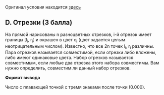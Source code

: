 Оригинал условия находится [здесь](https://contest.yandex.ru/yacup/contest/18761/problems/D/)

## D. Отрезки (3 балла)

На прямой нарисованы n разноцветных отрезков, i-й отрезок имеет границы [l<sub>i</sub>, r<sub>i</sub>] и окрашен в цвет c<sub>i</sub> (цвет задается целым неотрицательным числом). Известно, что все 2n точек l<sub>i</sub>, r<sub>i</sub> различны. Пара отрезков называется совместимой, если отрезки либо вложены, либо имеют одинаковые цвета. Набор отрезков называется совместимым, если любые два отрезка этого набора совместимы. Вам нужно определить, совместим ли данный набор отрезков.

**Формат вывода**

Число с плавающей точкой с тремя знаками после точки (0.000).

